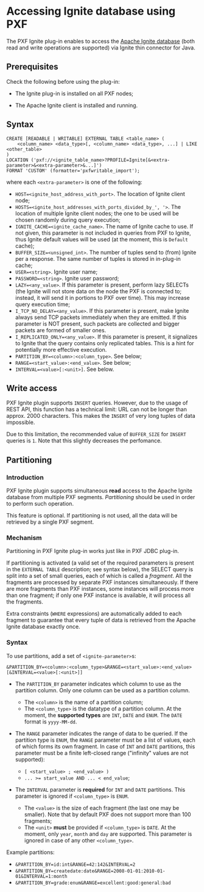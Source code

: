 # Accessing Ignite database using PXF

The PXF Ignite plug-in enables to access the [Apache Ignite database](https://ignite.apache.org/) (both read and write operations are supported) via Ignite thin connector for Java.


## Prerequisites

Check the following before using the plug-in:

* The Ignite plug-in is installed on all PXF nodes;

* The Apache Ignite client is installed and running.


## Syntax

```
CREATE [READABLE | WRITABLE] EXTERNAL TABLE <table_name> (
    <column_name> <data_type>[, <column_name> <data_type>, ...] | LIKE <other_table>
)
LOCATION ('pxf://<ignite_table_name>?PROFILE=Ignite[&<extra-parameter>&<extra-parameter>&...]')
FORMAT 'CUSTOM' (formatter='pxfwritable_import');
```
where each `<extra-parameter>` is one of the following:
* `HOST=<ignite_host_address_with_port>`. The location of Ignite client node;
* `HOSTS=<ignite_host_addresses_with_ports_divided_by_', '>`. The location of multiple Ignite client nodes; the one to be used will be chosen randomly during query execution;
* `IGNITE_CACHE=<ignite_cache_name>`. The name of Ignite cache to use. If not given, this parameter is not included in queries from PXF to Ignite, thus Ignite default values will be used (at the moment, this is `Default` cache);
* `BUFFER_SIZE=<unsigned_int>`. The number of tuples send to (from) Ignite per a response. The same number of tuples is stored in in-plug-in cache;
* `USER=<string>`. Ignite user name;
* `PASSWORD=<string>`. Ignite user password;
* `LAZY=<any_value>`. If this parameter is present, perform lazy SELECTs (the Ignite will not store data on the node the PXF is connected to; instead, it will send it in portions to PXF over time). This may increase query execution time;
* `I_TCP_NO_DELAY=<any_value>`. If this parameter is present, make Ignite always send TCP packets immediately when they are emitted. If this parameter is NOT present, such packets are collected and bigger packets are formed of smaller ones.
* `I_REPLICATED_ONLY=<any_value>`. If this parameter is present, it signalizes to Ignite that the query contains only replicated tables. This is a hint for potentially more effective execution.
* `PARTITION_BY=<column>:<column_type>`. See below;
* `RANGE=<start_value>:<end_value>`. See below;
* `INTERVAL=<value>[:<unit>]`. See below.


## Write access

PXF Ignite plugin supports `INSERT` queries. However, due to the usage of REST API, this function has a technical limit: URL can not be longer than approx. 2000 characters. This makes the `INSERT` of very long tuples of data impossible.

Due to this limitation, the recommended value of `BUFFER_SIZE` for `INSERT` queries is `1`. Note that this slightly decreases the perfomance.


## Partitioning
### Introduction

PXF Ignite plugin supports simultaneous **read** access to the Apache Ignite database from multiple PXF segments. *Partitioning* should be used in order to perform such operation.

This feature is optional. If partitioning is not used, all the data will be retrieved by a single PXF segment.


### Mechanism

Partitioning in PXF Ignite plug-in works just like in PXF JDBC plug-in.

If partitioning is activated (a valid set of the required parameters is present in the `EXTERNAL TABLE` description; see syntax below), the SELECT query is split into a set of small queries, each of which is called a *fragment*. All the fragments are processed by separate PXF instances simultaneously. If there are more fragments than PXF instances, some instances will process more than one fragment; if only one PXF instance is available, it will process all the fragments.

Extra constraints (`WHERE` expressions) are automatically added to each fragment to guarantee that every tuple of data is retrieved from the Apache Ignite database exactly once.


### Syntax

To use partitions, add a set of `<ignite-parameter>`s:
```
&PARTITION_BY=<column>:<column_type>&RANGE=<start_value>:<end_value>[&INTERVAL=<value>[:<unit>]]
```

* The `PARTITION_BY` parameter indicates which column to use as the partition column. Only one column can be used as a partition column.
    * The `<column>` is the name of a partition column;
    * The `<column_type>` is the datatype of a partition column. At the moment, the **supported types** are `INT`, `DATE` and `ENUM`. The `DATE` format is `yyyy-MM-dd`.

* The `RANGE` parameter indicates the range of data to be queried. If the partition type is `ENUM`, the `RANGE` parameter must be a list of values, each of which forms its own fragment. In case of `INT` and `DATE` partitions, this parameter must be a finite left-closed range ("infinity" values are not supported):
    * `[ <start_value> ; <end_value> )`
    * `... >= start_value AND ... < end_value`;

* The `INTERVAL` parameter is **required** for `INT` and `DATE` partitions. This parameter is ignored if `<column_type>` is `ENUM`.
    * The `<value>` is the size of each fragment (the last one may be smaller). Note that by default PXF does not support more than 100 fragments;
    * The `<unit>` **must** be provided if `<column_type>` is `DATE`. At the moment, only `year`, `month` and `day` are supported. This parameter is ignored in case of any other `<column_type>`.

Example partitions:
* `&PARTITION_BY=id:int&RANGE=42:142&INTERVAL=2`
* `&PARTITION_BY=createdate:date&RANGE=2008-01-01:2010-01-01&INTERVAL=1:month`
* `&PARTITION_BY=grade:enum&RANGE=excellent:good:general:bad`

